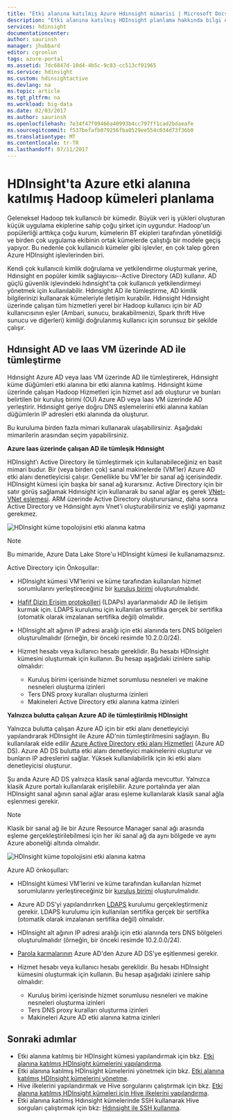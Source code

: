 ```yaml
---
title: "Etki alanına katılmış Azure Hdınsight mimarisi | Microsoft Docs"
description: "Etki alanına katılmış HDInsight planlama hakkında bilgi edinin."
services: hdinsight
documentationcenter: 
author: saurinsh
manager: jhubbard
editor: cgronlun
tags: azure-portal
ms.assetid: 7dc6847d-10d4-4b5c-9c83-cc513cf91965
ms.service: hdinsight
ms.custom: hdinsightactive
ms.devlang: na
ms.topic: article
ms.tgt_pltfrm: na
ms.workload: big-data
ms.date: 02/03/2017
ms.author: saurinsh
ms.openlocfilehash: 7e34f47f09466a40993b4cc797ff1cad2bdaeafe
ms.sourcegitcommit: f537befafb079256fba0529ee554c034d73f36b0
ms.translationtype: MT
ms.contentlocale: tr-TR
ms.lasthandoff: 07/11/2017
---
```

# <a name="plan-azure-domain-joined-hadoop-clusters-in-hdinsight"></a>HDInsight'ta Azure etki alanına katılmış Hadoop kümeleri planlama

Geleneksel Hadoop tek kullanıcılı bir kümedir. Büyük veri iş yükleri oluşturan küçük uygulama ekiplerine sahip çoğu şirket için uygundur. Hadoop'un popülerliği arttıkça çoğu kurum, kümelerin BT ekipleri tarafından yönetildiği ve birden çok uygulama ekibinin ortak kümelerde çalıştığı bir modele geçiş yapıyor. Bu nedenle çok kullanıcılı kümeler gibi işlevler, en çok talep gören Azure HDInsight işlevlerinden biri.

Kendi çok kullanıcılı kimlik doğrulama ve yetkilendirme oluşturmak yerine, Hdınsight en popüler kimlik sağlayıcısı--Active Directory (AD) kullanır. AD güçlü güvenlik işlevindeki hdınsight'ta çok kullanıcılı yetkilendirmeyi yönetmek için kullanılabilir. Hdınsight AD ile tümleştirme, AD kimlik bilgilerinizi kullanarak kümeleriyle iletişim kurabilir. Hdınsight Hdınsight üzerinde çalışan tüm hizmetleri yerel bir Hadoop kullanıcı için bir AD kullanıcısının eşler (Ambari, sunucu, bırakabilmenizi, Spark thrift Hive sunucu ve diğerleri) kimliği doğrulanmış kullanıcı için sorunsuz bir şekilde çalışır.

## <a name="integrate-hdinsight-with-ad-and-ad-on-iaas-vm"></a>Hdınsight AD ve Iaas VM üzerinde AD ile tümleştirme

Hdınsight Azure AD veya Iaas VM üzerinde AD ile tümleştirerek, Hdınsight küme düğümleri etki alanına bir etki alanına katılmış. Hdınsight küme üzerinde çalışan Hadoop Hizmetleri için hizmet asıl adı oluşturur ve bunları belirtilen bir kuruluş birimi (OU) Azure AD veya Iaas VM üzerinde AD yerleştirir. Hdınsight geriye doğru DNS eşlemelerini etki alanına katılan düğümlerin IP adresleri etki alanında da oluşturur.

Bu kuruluma birden fazla mimari kullanarak ulaşabilirsiniz. Aşağıdaki mimarilerin arasından seçim yapabilirsiniz.

**Azure Iaas üzerinde çalışan AD ile tümleşik Hdınsight**

HDInsight’ı Active Directory ile tümleştirmek için kullanabileceğiniz en basit mimari budur. Bir (veya birden çok) sanal makinelerde (VM'ler) Azure AD etki alanı denetleyicisi çalışır. Genellikle bu VM'ler bir sanal ağ içerisindedir. HDInsight kümesi için başka bir sanal ağ kurarsınız. Active Directory için bir satır görüş sağlamak Hdınsight için kullanarak bu sanal ağlar eş gerek [VNet-VNet eşlemesi](../virtual-network/virtual-network-create-peering.md). ARM üzerinde Active Directory oluşturursanız, daha sonra Active Directory ve Hdınsight aynı Vnet'i oluşturabilirsiniz ve eşliği yapmanız gerekmez. 

![HDInsight küme topolojisini etki alanına katma](./media/hdinsight-domain-joined-architecture/hdinsight-domain-joined-architecture_1.png)

> [!NOTE]
> Bu mimaride, Azure Data Lake Store'u HDInsight kümesi ile kullanamazsınız.


Active Directory için Önkoşullar:

* HDInsight kümesi VM'lerini ve küme tarafından kullanılan hizmet sorumlularını yerleştireceğiniz bir [kuruluş birimi](../active-directory-domain-services/active-directory-ds-admin-guide-create-ou.md) oluşturulmalıdır.
* [Hafif Dizin Erişim protokolleri](../active-directory-domain-services/active-directory-ds-admin-guide-configure-secure-ldap.md) (LDAPs) ayarlanmalıdır AD ile iletişim kurmak için. LDAPS kurulumu için kullanılan sertifika gerçek bir sertifika (otomatik olarak imzalanan sertifika değil) olmalıdır.
* HDInsight alt ağının IP adresi aralığı için etki alanında ters DNS bölgeleri oluşturulmalıdır (örneğin, bir önceki resimde 10.2.0.0/24).
* Hizmet hesabı veya kullanıcı hesabı gereklidir. Bu hesabı HDInsight kümesini oluşturmak için kullanın. Bu hesap aşağıdaki izinlere sahip olmalıdır:

    - Kuruluş birimi içerisinde hizmet sorumlusu nesneleri ve makine nesneleri oluşturma izinleri
    - Ters DNS proxy kuralları oluşturma izinleri
    - Makineleri Active Directory etki alanına katma izinleri

**Yalnızca bulutta çalışan Azure AD ile tümleştirilmiş HDInsight**

Yalnızca bulutta çalışan Azure AD için bir etki alanı denetleyiciyi yapılandırarak HDInsight ile Azure AD'nin tümleştirilmesini sağlayın. Bu kullanılarak elde edilir [Azure Active Directory etki alanı Hizmetleri](../active-directory-domain-services/active-directory-ds-overview.md) (Azure AD DS). Azure AD DS bulutta etki alanı denetleyici makinelerini oluşturur ve bunların IP adreslerini sağlar. Yüksek kullanılabilirlik için iki etki alanı denetleyicisi oluşturur.

Şu anda Azure AD DS yalnızca klasik sanal ağlarda mevcuttur. Yalnızca klasik Azure portalı kullanılarak erişilebilir. Azure portalında yer alan HDInsight sanal ağının sanal ağlar arası eşleme kullanılarak klasik sanal ağla eşlenmesi gerekir.

> [!NOTE]
> Klasik bir sanal ağ ile bir Azure Resource Manager sanal ağı arasında eşleme gerçekleştirilebilmesi için her iki sanal ağ da aynı bölgede ve aynı Azure aboneliği altında olmalıdır.

![HDInsight küme topolojisini etki alanına katma](./media/hdinsight-domain-joined-architecture/hdinsight-domain-joined-architecture_2.png)

Azure AD önkoşulları:

* HDInsight kümesi VM'lerini ve küme tarafından kullanılan hizmet sorumlularını yerleştireceğiniz bir [kuruluş birimi](../active-directory-domain-services/active-directory-ds-admin-guide-create-ou.md) oluşturulmalıdır.
* Azure AD DS'yi yapılandırırken [LDAPS](../active-directory-domain-services/active-directory-ds-admin-guide-configure-secure-ldap.md) kurulumu gerçekleştirmeniz gerekir. LDAPS kurulumu için kullanılan sertifika gerçek bir sertifika (otomatik olarak imzalanan sertifika değil) olmalıdır.
* HDInsight alt ağının IP adresi aralığı için etki alanında ters DNS bölgeleri oluşturulmalıdır (örneğin, bir önceki resimde 10.2.0.0/24).
* [Parola karmalarının](../active-directory-domain-services/active-directory-ds-getting-started-password-sync.md) Azure AD'den Azure AD DS'ye eşitlenmesi gerekir.
* Hizmet hesabı veya kullanıcı hesabı gereklidir. Bu hesabı HDInsight kümesini oluşturmak için kullanın. Bu hesap aşağıdaki izinlere sahip olmalıdır:

    - Kuruluş birimi içerisinde hizmet sorumlusu nesneleri ve makine nesneleri oluşturma izinleri
    - Ters DNS proxy kuralları oluşturma izinleri
    - Makineleri Azure AD etki alanına katma izinleri

## <a name="next-steps"></a>Sonraki adımlar
* Etki alanına katılmış bir HDInsight kümesi yapılandırmak için bkz. [Etki alanına katılmış HDInsight kümelerini yapılandırma](hdinsight-domain-joined-configure.md).
* Etki alanına katılmış HDInsight kümelerini yönetmek için bkz. [Etki alanına katılmış HDInsight kümelerini yönetme](hdinsight-domain-joined-manage.md).
* Hive ilkelerini yapılandırmak ve Hive sorgularını çalıştırmak için bkz. [Etki alanına katılmış HDInsight kümeleri için Hive ilkelerini yapılandırma](hdinsight-domain-joined-run-hive.md).
* Etki alanına katılmış Hdınsight kümelerinde SSH kullanarak Hive sorguları çalıştırmak için bkz: [Hdınsight ile SSH kullanma](hdinsight-hadoop-linux-use-ssh-unix.md).

